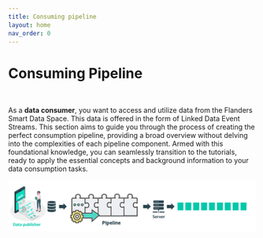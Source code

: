 ```yaml
---
title: Consuming pipeline
layout: home
nav_order: 0
---
```


# Consuming Pipeline

<br>


As a <b>data consumer</b>, you want to access and utilize data from the Flanders Smart Data Space. This data is offered in the form of Linked Data Event Streams. This section aims to guide you through the process of creating the perfect consumption pipeline, providing a broad overview without delving into the complexities of each pipeline component. Armed with this foundational knowledge, you can seamlessly transition to the tutorials, ready to apply the essential concepts and background information to your data consumption tasks.

![alt text](image.png)



